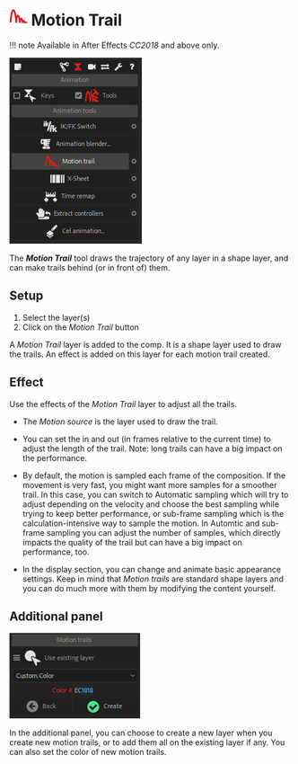 # ![Motion Trail Icon](img\duik-icons\motiontrail-icon-r.png) Motion Trail

!!! note
    Available in After Effects *CC2018* and above only.

![motion trail panel](img\duik-screenshots\S-Animation\S-Animation-Tools\MotionTrail-panel.PNG)  

The ***Motion Trail*** tool draws the trajectory of any layer in a shape layer, and can make trails behind (or in front of) them.

## Setup

1. Select the layer(s)
2. Click on the *Motion Trail* button

A *Motion Trail* layer is added to the comp. It is a shape layer used to draw the trails. An effect is added on this layer for each motion trail created.

## Effect

Use the effects of the *Motion Trail* layer to adjust all the trails.

- The *Motion source* is the layer used to draw the trail.

- You can set the in and out (in frames relative to the current time) to adjust the length of the trail.
  Note: long trails can have a big impact on the performance.

- By default, the motion is sampled each frame of the composition. If the movement is very fast, you might want more samples for a smoother trail. In this case, you can switch to Automatic sampling which will try to adjust depending on the velocity and choose the best sampling while trying to keep better performance, or sub-frame sampling which is the calculation-intensive way to sample the motion. In Automtic and sub-frame sampling you can adjust the number of samples, which directly impacts the quality of the trail but can have a big impact on performance, too.

- In the display section, you can change and animate basic appearance settings. Keep in mind that *Motion trails* are standard shape layers and you can do much more with them by modifying the content yourself.

## Additional panel

![](img\duik-screenshots\S-Animation\S-Animation-Tools\MotionTrail-optn.png)

In the additional panel, you can choose to create a new layer when you create new motion trails, or to add them all on the existing layer if any.
You can also set the color of new motion trails.
